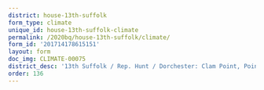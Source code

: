 ```yaml
---
district: house-13th-suffolk
form_type: climate
unique_id: house-13th-suffolk-climate
permalink: /2020bq/house-13th-suffolk/climate/
form_id: '201714178615151'
layout: form
doc_img: CLIMATE-00075
district_desc: '13th Suffolk / Rep. Hunt / Dorchester: Clam Point, Point Norfolk'
order: 136
---
```

